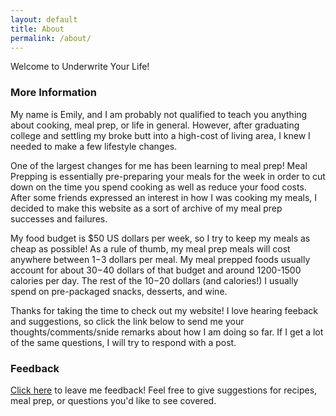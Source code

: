 ```yaml
---
layout: default
title: About
permalink: /about/
---
```


Welcome to Underwrite Your Life!

### More Information ###

My name is Emily, and I am probably not qualified to teach you anything about cooking, meal prep, or life in general. However, after graduating college and settling my broke butt into a high-cost of living area, I knew I needed to make a few lifestyle changes.

One of the largest changes for me has been learning to meal prep! Meal Prepping is essentially pre-preparing your meals for the week in order to cut down on the time you spend cooking as well as reduce your food costs. After some friends expressed an interest in how I was cooking my meals, I decided to make this website as a sort of archive of my meal prep successes and failures. 

My food budget is $50 US dollars per week, so I try to keep my meals as cheap as possible! As a rule of thumb, my meal prep meals will cost anywhere between $1-$3 dollars per meal. My meal prepped foods usually account for about $30-$40 dollars of that budget and around 1200-1500 calories per day. The rest of the $10-$20 dollars (and calories!) I usually spend on pre-packaged snacks, desserts, and wine. 

Thanks for taking the time to check out my website! I love hearing feeback and suggestions, so click the link below to send me your thoughts/comments/snide remarks about how I am doing so far. If I get a lot of the same questions, I will try to respond with a post. 

<!--My name is Emily, and I am *NOT* a personal financial advisor. In fact, I'm not even a personal financial planner, CPA, or any other three letter acronym that could somehow qualify me to create a blog based on personal finance. My very loose qualifications are that I have an undergraduate degree in finance and a passion for personal financial planning. 
The more I studied finance the more I discovered that the entire financial industry seemed to be built on the premise of convincing people (especially women) that finance is too <em> hard</em> for them to tackle alone, thus you must pay someone to handle it on your behalf. 
**This is not true!**
I truly believe that for the majority of people in the world, personal finances can be handled efficiently and effectively all on their own. You don't need to pay an expensive personal financial advisor or planner to help you with your financial goals! The hardest part is taking the first step, and I hope this blog will help inspire some people to begin to do that.
Along the way, I plan on sharing some of my own tricks to saving money (like cooking cheap, delicious, meals) in order to help people take control of their financial futures. -->

### Feedback ###


[Click here](/feedback/) to leave me feedback! Feel free to give suggestions for recipes, meal prep, or questions you'd like to see covered.
